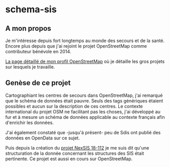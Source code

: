 # schema-sis

## A mon propos

Je m'intéresse depuis fort longtemps au monde des secours et de la santé. Encore plus depuis que j'ai rejoint le projet OpenStreetMap comme contributeur bénévole en 2014.

[La page détaillé de mon profil OpenStreetMap](https://wiki.openstreetmap.org/wiki/User:Gendy54) où je détaille les gros projets sur lesquels je travaille.

## Genèse de ce projet

Cartographiant les centres de secours dans OpenStreetMap, j'ai remarqué que le schéma de données était pauvre. Seuls des tags génériques étaient possibles et aucun sur la description de ces centres. Le contexte international du projet OSM ne facilitant pas les choses, j'ai développé au fur et à mesure un schéma de données applicable au contexte français afin d'enrichir les données.

J'ai également constaté que -jusqu'à présent- peu de Sdis ont publié des données en OpenData sur ce sujet.

Puis depuis la création du [projet NexSIS 18-112](https://ansc.interieur.gouv.fr/nexsis-18-112/) je me suis dit qu'une structuration de la donnée concernant les structures des SIS était pertinente. Ce projet est aussi en cours sur OpenStreetMap.
